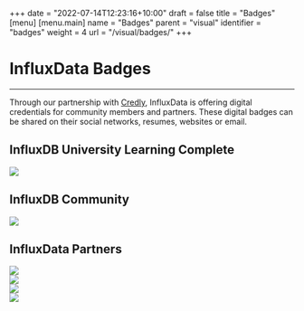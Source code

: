 +++
date = "2022-07-14T12:23:16+10:00"
draft = false
title = "Badges"
[menu]
  [menu.main]
    name = "Badges"
    parent = "visual"
    identifier = "badges"
    weight = 4
    url = "/visual/badges/"
+++

<div class="row text-left">
    <div class="col-xs-12 top-section">
      <div class="page-header">
          <h1>InfluxData Badges</h1>
      </div>    
          <hr class="teal-line">
           <p>Through our partnership with <a href="https://www.credly.com/organizations/influxdata/badges" target="_blank">Credly</a>, InfluxData is offering digital credentials for community members and partners. These digital badges can be shared on their social networks, resumes, websites or email.</p>
     </div>
  </div>
  <div class="row longform">
    <div class="col-md-4">
      <div class="panel panel-default">
       <div class="panel-heading">
          <h2 class="panel-title">InfluxDB University Learning Complete</h2>
        </div>
        <div class="panel-body">
          <img src="/img/mascots/Learning-Complete.png" class="downloads--thumb" />
        </div>
      </div>
    </div>
    <div class="col-md-4">
      <div class="panel panel-default">
        <div class="panel-heading">
          <h2 class="panel-title">InfluxDB Community</h2>
        </div>
        <div class="panel-body">
          <img src="/img/mascots/Community-Member.png" class="downloads--thumb" />
        </div>
      </div>
    </div>
    <div class="col-md-4">
      <div class="panel-old panel-default-old">
      </div>
    </div>
</div>
<div class="row text-left">
    <div class="col-xs-12">
      <div class="page-section">
      <div class="panel-heading">
          <h2 class="panel-title">InfluxData Partners</h2>
      </div>
      </div>
    </div>
  </div>
  <div class="row longform">
   <div class="col-md-3">
      <div class="panel panel-default">
        <div class="panel-body">
          <img src="/img/mascots/DISTRIBUTOR.png" class="downloads--thumb" />
        </div>
      </div>
    </div>
    <div class="col-md-3">
      <div class="panel panel-default">
        <div class="panel-body">
          <img src="/img/mascots/Authorized RESELLER.png" class="downloads--thumb" />
        </div>
      </div>
    </div>
    <div class="col-md-3">
      <div class="panel panel-default">
        <div class="panel-body">
          <img src="/img/mascots/Gold Reseller.png" class="downloads--thumb" />
        </div>
      </div>
    </div>
    <div class="col-md-3">
      <div class="panel panel-default">
        <div class="panel-body">
          <img src="/img/mascots/Platinum RESELLER.png" class="downloads--thumb" />
        </div>
      </div>
    </div>
</div>